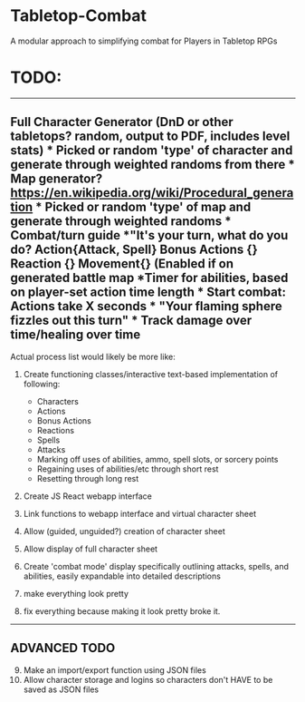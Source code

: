# Tabletop-Combat
A modular approach to simplifying combat for Players in Tabletop RPGs


# TODO:

-----------------------------------------------------------------------------------------------
Full Character Generator (DnD or other tabletops? random, output to PDF, includes level stats)
    * Picked or random 'type' of character and generate through weighted randoms from there
    * Map generator? https://en.wikipedia.org/wiki/Procedural_generation
    * Picked or random 'type' of map and generate through weighted randoms
        * Combat/turn guide 
            *"It's your turn, what do you do? Action{Attack, Spell} Bonus Actions {} Reaction {} Movement{} (Enabled if on generated battle map
            *Timer for abilities, based on player-set action time length
                * Start combat: Actions take X seconds
                * "Your flaming sphere fizzles out this turn"
                * Track damage over time/healing over time
-----------------------------------------------------------------------------------------------
Actual process list would likely be more like:
1. Create functioning classes/interactive text-based implementation of following:
    * Characters
    * Actions
    * Bonus Actions
    * Reactions
    * Spells
    * Attacks
    * Marking off uses of abilities, ammo, spell slots, or sorcery points
    * Regaining uses of abilities/etc through short rest
    * Resetting through long rest

2. Create JS React webapp interface
3. Link functions to webapp interface and virtual character sheet
4. Allow (guided, unguided?) creation of character sheet
5. Allow display of full character sheet
6. Create 'combat mode' display specifically outlining attacks, spells, and abilities, easily expandable into detailed descriptions
7. make everything look pretty
8. fix everything because making it look pretty broke it.
-----------------------------------------
ADVANCED TODO
-----------------------------------------
9. Make an import/export function using JSON files
10. Allow character storage and logins so characters don't HAVE to be saved as JSON files
